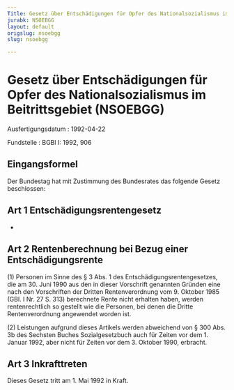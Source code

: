 ```yaml
---
Title: Gesetz über Entschädigungen für Opfer des Nationalsozialismus im Beitrittsgebiet
jurabk: NSOEBGG
layout: default
origslug: nsoebgg
slug: nsoebgg

---
```


# Gesetz über Entschädigungen für Opfer des Nationalsozialismus im Beitrittsgebiet (NSOEBGG)

Ausfertigungsdatum
:   1992-04-22

Fundstelle
:   BGBl I: 1992, 906

## Eingangsformel

Der Bundestag hat mit Zustimmung des Bundesrates das folgende Gesetz
beschlossen:

## Art 1 Entschädigungsrentengesetz

-

## Art 2 Rentenberechnung bei Bezug einer Entschädigungsrente

(1) Personen im Sinne des § 3 Abs. 1 des Entschädigungsrentengesetzes,
die am 30. Juni 1990 aus den in dieser Vorschrift genannten Gründen
eine nach den Vorschriften der Dritten Rentenverordnung vom 9. Oktober
1985 (GBl. I Nr. 27 S. 313) berechnete Rente nicht erhalten haben,
werden rentenrechtlich so gestellt wie die Personen, bei denen die
Dritte Rentenverordnung angewendet worden ist.

(2) Leistungen aufgrund dieses Artikels werden abweichend von § 300
Abs. 3b des Sechsten Buches Sozialgesetzbuch auch für Zeiten vor dem
1\. Januar 1992, aber nicht für Zeiten vor dem 3. Oktober 1990,
erbracht.

## Art 3 Inkrafttreten

Dieses Gesetz tritt am 1. Mai 1992 in Kraft.

